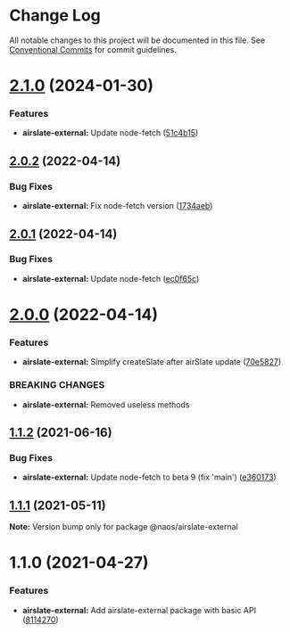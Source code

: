 # Change Log

All notable changes to this project will be documented in this file.
See [Conventional Commits](https://conventionalcommits.org) for commit guidelines.

# [2.1.0](https://github.com/isachivka/publish-hook/compare/@naos/airslate-external@2.0.2...@naos/airslate-external@2.1.0) (2024-01-30)


### Features

* **airslate-external:** Update node-fetch ([51c4b15](https://github.com/isachivka/publish-hook/commit/51c4b1599ccb874e278b2040797967d8056b97c6))





## [2.0.2](https://github.com/isachivka/publish-hook/compare/@naos/airslate-external@2.0.1...@naos/airslate-external@2.0.2) (2022-04-14)


### Bug Fixes

* **airslate-external:** Fix node-fetch version ([1734aeb](https://github.com/isachivka/publish-hook/commit/1734aebae76eb0499035ed272a006b53a38fc2bf))





## [2.0.1](https://github.com/isachivka/publish-hook/compare/@naos/airslate-external@2.0.0...@naos/airslate-external@2.0.1) (2022-04-14)


### Bug Fixes

* **airslate-external:** Update node-fetch ([ec0f65c](https://github.com/isachivka/publish-hook/commit/ec0f65ceb2a8eea6a74c890b2b0ffe8ed5adeafd))





# [2.0.0](https://github.com/isachivka/publish-hook/compare/@naos/airslate-external@1.1.2...@naos/airslate-external@2.0.0) (2022-04-14)


### Features

* **airslate-external:** Simplify createSlate after airSlate update ([70e5827](https://github.com/isachivka/publish-hook/commit/70e58271d81a66d9bec1badbf5d9813589301e19))


### BREAKING CHANGES

* **airslate-external:** Removed useless methods





## [1.1.2](https://github.com/isachivka/publish-hook/compare/@naos/airslate-external@1.1.1...@naos/airslate-external@1.1.2) (2021-06-16)


### Bug Fixes

* **airslate-external:** Update node-fetch to beta 9 (fix 'main') ([e360173](https://github.com/isachivka/publish-hook/commit/e36017389f87e7f5938898e05dd37f0682f2b246))





## [1.1.1](https://github.com/isachivka/publish-hook/compare/@naos/airslate-external@1.1.0...@naos/airslate-external@1.1.1) (2021-05-11)

**Note:** Version bump only for package @naos/airslate-external





# 1.1.0 (2021-04-27)


### Features

* **airslate-external:** Add airslate-external package with basic API ([8114270](https://github.com/isachivka/publish-hook/commit/8114270057f9b0bdabaae3d85d60cd7076812314))
